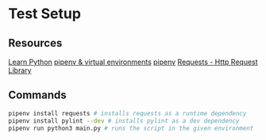 # Test Setup

## Resources
[Learn Python](https://www.learnpython.dev/01-introduction/)
[pipenv & virtual environments](https://docs.python-guide.org/dev/virtualenvs/#virtualenvironments-ref)
[pipenv](https://realpython.com/pipenv-guide/)
[Requests - Http Request Library](https://2.python-requests.org//en/master/)

## Commands

```sh
pipenv install requests # installs requests as a runtime dependency
pipenv install pylint --dev # installs pylint as a dev dependency
pipenv run python3 main.py # runs the script in the given environment
```